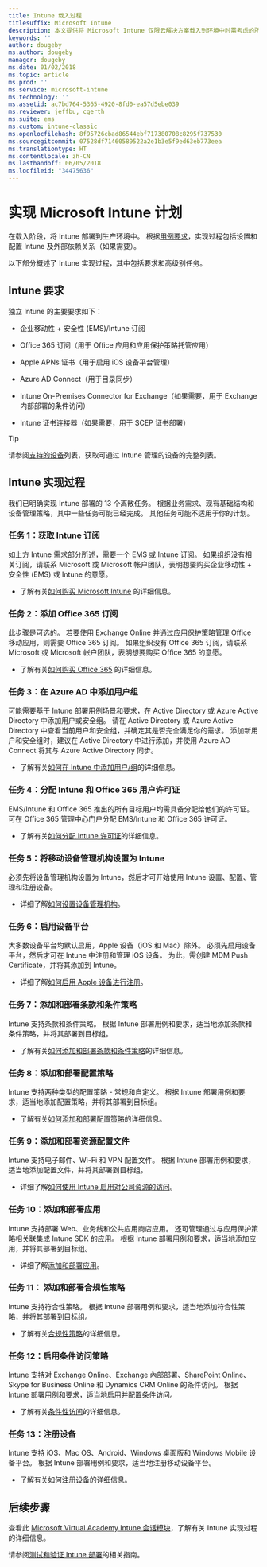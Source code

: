 ```yaml
---
title: Intune 载入过程
titlesuffix: Microsoft Intune
description: 本文提供将 Microsoft Intune 仅限云解决方案载入到环境中时需考虑的所有详细信息。
keywords: ''
author: dougeby
ms.author: dougeby
manager: dougeby
ms.date: 01/02/2018
ms.topic: article
ms.prod: ''
ms.service: microsoft-intune
ms.technology: ''
ms.assetid: ac7bd764-5365-4920-8fd0-ea57d5ebe039
ms.reviewer: jeffbu, cgerth
ms.suite: ems
ms.custom: intune-classic
ms.openlocfilehash: 8f95726cbad86544ebf717380708c8295f737530
ms.sourcegitcommit: 07528df71460589522a2e1b3e5f9ed63eb773eea
ms.translationtype: HT
ms.contentlocale: zh-CN
ms.lasthandoff: 06/05/2018
ms.locfileid: "34475636"
---
```

# <a name="implement-your-microsoft-intune-plan"></a>实现 Microsoft Intune 计划

在载入阶段，将 Intune 部署到生产环境中。 根据[用例要求](planning-guide-requirements.md)，实现过程包括设置和配置 Intune 及外部依赖关系（如果需要）。

以下部分概述了 Intune 实现过程，其中包括要求和高级别任务。

## <a name="intune-requirements"></a>Intune 要求

独立 Intune 的主要要求如下：

-   企业移动性 + 安全性 (EMS)/Intune 订阅

-   Office 365 订阅（用于 Office 应用和应用保护策略托管应用）

-   Apple APNs 证书（用于启用 iOS 设备平台管理）

-   Azure AD Connect（用于目录同步）

-   Intune On-Premises Connector for Exchange（如果需要，用于 Exchange 内部部署的条件访问）

-   Intune 证书连接器（如果需要，用于 SCEP 证书部署）

>[!TIP]
> 请参阅[支持的设备](supported-devices-browsers.md)列表，获取可通过 Intune 管理的设备的完整列表。

## <a name="intune-implementation-process"></a>Intune 实现过程

我们已明确实现 Intune 部署的 13 个离散任务。 根据业务需求、现有基础结构和设备管理策略，其中一些任务可能已经完成。 其他任务可能不适用于你的计划。

### <a name="task-1-get-an-intune-subscription"></a>任务 1：获取 Intune 订阅

如上方 Intune 需求部分所述，需要一个 EMS 或 Intune 订阅。 如果组织没有相关订阅，请联系 Microsoft 或 Microsoft 帐户团队，表明想要购买企业移动性 + 安全性 (EMS) 或 Intune 的意愿。

-   了解有关[如何购买 Microsoft Intune](https://www.microsoft.com/cloud-platform/microsoft-intune-pricing) 的详细信息。

### <a name="task-2-add-office-365-subscription"></a>任务 2：添加 Office 365 订阅

此步骤是可选的。 若要使用 Exchange Online 并通过应用保护策略管理 Office 移动应用，则需要 Office 365 订阅。 如果组织没有 Office 365 订阅，请联系 Microsoft 或 Microsoft 帐户团队，表明想要购买 Office 365 的意愿。

-   了解有关[如何购买 Office 365](https://products.office.com/business/compare-office-365-for-business-plans) 的详细信息。

### <a name="task-3-add-users-groups-in-azure-ad"></a>任务 3：在 Azure AD 中添加用户组

可能需要基于 Intune 部署用例场景和要求，在 Active Directory 或 Azure Active Directory 中添加用户或安全组。 请在 Active Directory 或 Azure Active Directory 中查看当前用户和安全组，并确定其是否完全满足你的需求。 添加新用户和安全组时，建议在 Active Directory 中进行添加，并使用 Azure AD Connect 将其与 Azure Active Directory 同步。


-   了解有关[如何在 Intune 中添加用户/组](users-permissions-add.md)的详细信息。
<!---why not send them to the AAD connect topic? Question out to Andre: https://docs.microsoft.com/azure/active-directory/connect/active-directory-aadconnect--->



### <a name="task-4-assign-intune-and-office-365-user-licenses"></a>任务 4：分配 Intune 和 Office 365 用户许可证

EMS/Intune 和 Office 365 推出的所有目标用户均需具备分配给他们的许可证。 可在 Office 365 管理中心门户分配 EMS/Intune 和 Office 365 许可证。

-   了解有关[如何分配 Intune 许可证](licenses-assign.md)的详细信息。

### <a name="task-5-set-mobile-device-management-authority-to-intune"></a>任务 5：将移动设备管理机构设置为 Intune

必须先将设备管理机构设置为 Intune，然后才可开始使用 Intune 设置、配置、管理和注册设备。

-   详细了解[如何设置设备管理机构](mdm-authority-set.md)。

### <a name="task-6-enable-device-platforms"></a>任务 6：启用设备平台

大多数设备平台均默认启用，Apple 设备（iOS 和 Mac）除外。 必须先启用设备平台，然后才可在 Intune 中注册和管理 iOS 设备。 为此，需创建 MDM Push Certificate，并将其添加到 Intune。

-   详细了解[如何启用 Apple 设备进行注册](apple-mdm-push-certificate-get.md)。

### <a name="task-7-add-and-deploy-terms-and-conditions-policies"></a>任务 7：添加和部署条款和条件策略

Intune 支持条款和条件策略。 根据 Intune 部署用例和要求，适当地添加条款和条件策略，并将其部署到目标组。

-   了解有关[如何添加和部署条款和条件策略](terms-and-conditions-create.md)的详细信息。

### <a name="task-8-add-and-deploy-configuration-policies"></a>任务 8：添加和部署配置策略

Intune 支持两种类型的配置策略 - 常规和自定义。 根据 Intune 部署用例和要求，适当地添加配置策略，并将其部署到目标组。

-   了解有关[如何添加和部署配置策略](device-profiles.md)的详细信息。

### <a name="task-9-add-and-deploy-resource-profiles"></a>任务 9：添加和部署资源配置文件

Intune 支持电子邮件、Wi-Fi 和 VPN 配置文件。 根据 Intune 部署用例和要求，适当地添加配置文件，并将其部署到目标组。

-   详细了解[如何使用 Intune 启用对公司资源的访问](device-profiles.md)。

### <a name="task-10-add-and-deploy-apps"></a>任务 10：添加和部署应用

Intune 支持部署 Web、业务线和公共应用商店应用。 还可管理通过与应用保护策略相关联集成 Intune SDK 的应用。 根据 Intune 部署用例和要求，适当地添加应用，并将其部署到目标组。

-   详细了解[添加和部署应用](app-management.md)。

### <a name="task-11-add-and-deploy-compliance-policies"></a>任务 11： 添加和部署合规性策略

Intune 支持符合性策略。 根据 Intune 部署用例和要求，适当地添加符合性策略，并将其部署到目标组。

-   了解有关[合规性策略](device-compliance.md)的详细信息。

### <a name="task-12-enable-conditional-access-policies"></a>任务 12：启用条件访问策略

Intune 支持对 Exchange Online、Exchange 內部部署、SharePoint Online、Skype for Business Online 和 Dynamics CRM Online 的条件访问。 根据 Intune 部署用例和要求，适当地启用并配置条件访问。

-   了解有关[条件性访问](conditional-access.md)的详细信息。

### <a name="task-13-enroll-devices"></a>任务 13：注册设备

Intune 支持 iOS、Mac OS、Android、Windows 桌面版和 Windows Mobile 设备平台。 根据 Intune 部署用例和要求，适当地注册移动设备平台。

-   了解有关[如何注册设备](device-enrollment.md)的详细信息。


## <a name="next-steps"></a>后续步骤

查看此 [Microsoft Virtual Academy Intune 会话模块](https://mva.microsoft.com/en-US/training-courses/deploying-microsoft-enterprise-mobility-suite-16408)，了解有关 Intune 实现过程的详细信息。


请参阅[测试和验证 Intune 部署](planning-guide-test-validation.md)的相关指南。

